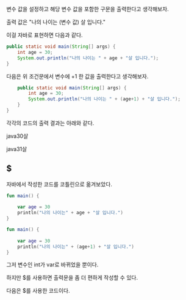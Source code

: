 
변수 값을 설정하고 해당 변수 값을 포함한 구문을 출력한다고 생각해보자.

출력 값은 "나의 나이는 (변수 값) 살 입니다."

이걸 자바로 표현하면 다음과 같다.

```java
public static void main(String[] args) {  
    int age = 30;  
    System.out.println("나의 나이는 " + age + "살 입니다.");  
}
```

다음은 위 조건문에서 변수에 +1 한 값을 출력한다고 생각해보자.

```java
    public static void main(String[] args) {  
        int age = 30;  
        System.out.println("나의 나이는 " + (age+1) + "살 입니다.");  
    }  
}
```

각각의 코드의 출력 결과는 아래와 같다.

java30살

java31살

## $

자바에서 작성한 코드를 코틀린으로 옮겨보았다.

```kotlin
fun main() {  
  
    var age = 30  
    println("나의 나이는" + age + "살 입니다.")  
}
```

```kotlin
fun main() {  
  
    var age = 30  
    println("나의 나이는" + (age+1) + "살 입니다.")  
}
```

그저 변수인 int가 var로 바뀌었을 뿐이다.

하지만 $를 사용하면 출력문을 좀 더 편하게 작성할 수 있다.

다음은 $를 사용한 코드이다.


